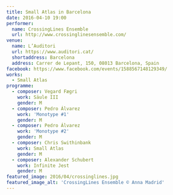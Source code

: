 ```yaml
---
title: Small Atlas in Barcelona
date: 2016-04-10 19:00
performer:
  name: CrossingLines Ensemble
  url: http://www.crossinglinesensemble.com/
venue:
  name: L’Auditori
  url: https://www.auditori.cat/
  shortaddress: Barcelona
  address: Carrer de Lepant, 150, 08013 Barcelona, Spain
facebook: https://www.facebook.com/events/1588567148129349/
works:
  - Small Atlas
programme:
  - composer: Vegard Fægri
    work: Säule III
    gender: M
  - composer: Pedro Álvarez
    work: 'Monotype #1'
    gender: M
  - composer: Pedro Álvarez
    work: 'Monotype #2'
    gender: M
  - composer: Chris Swithinbank
    work: Small Atlas
    gender: M
  - composer: Alexander Schubert
    work: Infinite Jest
    gender: M
featured_image: 2016/04/crossinglines.jpg
featured_image_alt: 'CrossingLines Ensemble © Anna Madrid'
---
```

